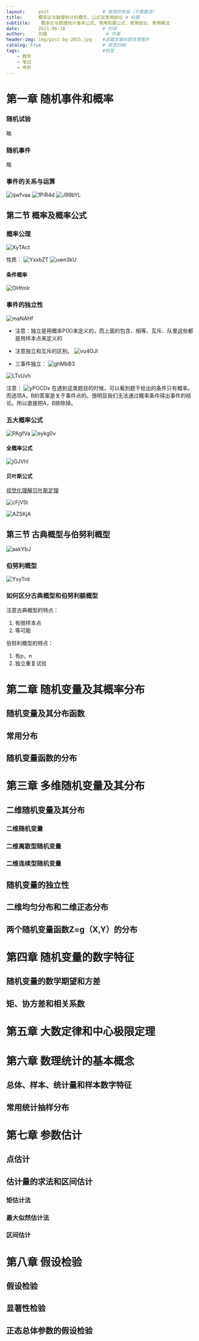 ```yaml
---
layout:     post   				    # 使用的布局（不需要改）
title:      概率论与数理统计的概念、公式及常用结论	# 标题 
subtitle:    概率论与数理统计基本公式、常用拓展公式、常用结论、常用解法
date:       2021-06-18 				# 时间
author:     刘晨 						# 作者
header-img: img/post-bg-2015.jpg 	#这篇文章标题背景图片
catalog: true 						# 是否归档
tags:								#标签
    - 数学
    - 笔记
    - 考研
---
```


# 第一章 随机事件和概率
### 随机试验
略
### 随机事件
略
### 事件的关系与运算
![qwfvaa](https://liuchenmaths-1256826619.cos.ap-nanjing.myqcloud.com/uPic/qwfvaa.png)
![1PiR4d](https://liuchenmaths-1256826619.cos.ap-nanjing.myqcloud.com/uPic/1PiR4d.png)
![J99bYL](https://liuchenmaths-1256826619.cos.ap-nanjing.myqcloud.com/uPic/J99bYL.png)




## 第二节 概率及概率公式
### 概率公理
![XyTAct](https://liuchenmaths-1256826619.cos.ap-nanjing.myqcloud.com/uPic/XyTAct.png)

性质：
![YxxbZT](https://liuchenmaths-1256826619.cos.ap-nanjing.myqcloud.com/uPic/YxxbZT.png)
![uwn3kU](https://liuchenmaths-1256826619.cos.ap-nanjing.myqcloud.com/uPic/uwn3kU.png)

#### 条件概率
![OHfmIr](https://liuchenmaths-1256826619.cos.ap-nanjing.myqcloud.com/uPic/OHfmIr.png)

### 事件的独立性
![maNAHf](https://liuchenmaths-1256826619.cos.ap-nanjing.myqcloud.com/uPic/maNAHf.png)

* 注意：独立是用概率P(X)来定义的，而上面的包含、相等、互斥、队里这些都是用样本点来定义的
* 注意独立和互斥的区别。 
![vu4OJI](https://liuchenmaths-1256826619.cos.ap-nanjing.myqcloud.com/uPic/vu4OJI.png)

* 三事件独立：
![ghMbB3](https://liuchenmaths-1256826619.cos.ap-nanjing.myqcloud.com/uPic/ghMbB3.png) 

![LTvUvh](https://liuchenmaths-1256826619.cos.ap-nanjing.myqcloud.com/uPic/LTvUvh.png)

注意：
![yPOCDx](https://liuchenmaths-1256826619.cos.ap-nanjing.myqcloud.com/uPic/yPOCDx.png)
在遇到这类题目的时候，可以看到题干给出的条件只有概率。而选项A，B的答案是关于事件点的。很明显我们无法通过概率条件得出事件的结论。所以直接把A，B排除掉。


### 五大概率公式
![PAgfVa](https://liuchenmaths-1256826619.cos.ap-nanjing.myqcloud.com/uPic/PAgfVa.png)
![eykg0v](https://liuchenmaths-1256826619.cos.ap-nanjing.myqcloud.com/uPic/eykg0v.png)

#### 全概率公式
![jGJVhI](https://liuchenmaths-1256826619.cos.ap-nanjing.myqcloud.com/uPic/jGJVhI.png)

#### 贝叶斯公式
[视觉化理解贝叶斯定理](https://www.bilibili.com/video/BV1R7411a76r?from=search&seid=14672865819506095208)

![cFjV5t](https://liuchenmaths-1256826619.cos.ap-nanjing.myqcloud.com/uPic/cFjV5t.png)

![AZSKjA](https://liuchenmaths-1256826619.cos.ap-nanjing.myqcloud.com/uPic/AZSKjA.png)


## 第三节  古典概型与伯努利概型
![aakYbJ](https://liuchenmaths-1256826619.cos.ap-nanjing.myqcloud.com/uPic/aakYbJ.png)


### 伯努利概型
![YxyTrd](https://liuchenmaths-1256826619.cos.ap-nanjing.myqcloud.com/uPic/YxyTrd.png)

### 如何区分古典概型和伯努利额概型
注意古典概型的特点：  
1. 有限样本点
2. 等可能

伯努利概型的特点：
1. 有p，n
2. 独立重复试验


# 第二章 随机变量及其概率分布
## 随机变量及其分布函数










## 常用分布
## 随机变量函数的分布



# 第三章 多维随机变量及其分布
## 二维随机变量及其分布
### 二维随机变量
### 二维离散型随机变量
### 二维连续型随机变量

## 随机变量的独立性

## 二维均匀分布和二维正态分布

## 两个随机变量函数Z=g（X,Y）的分布




# 第四章 随机变量的数字特征
## 随机变量的数学期望和方差
## 矩、协方差和相关系数



# 第五章 大数定律和中心极限定理






# 第六章 数理统计的基本概念

## 总体、样本、统计量和样本数字特征
## 常用统计抽样分布




# 第七章 参数估计
## 点估计
## 估计量的求法和区间估计
### 矩估计法
### 最大似然估计法
### 区间估计




# 第八章 假设检验
## 假设检验
## 显著性检验
## 正态总体参数的假设检验